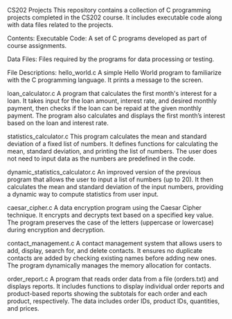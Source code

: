 CS202 Projects
This repository contains a collection of C programming projects completed in the CS202 course. It includes executable code along with data files related to the projects.

Contents:
Executable Code: A set of C programs developed as part of course assignments.

Data Files: Files required by the programs for data processing or testing.

File Descriptions:
hello_world.c
A simple Hello World program to familiarize with the C programming language. It prints a message to the screen.

loan_calculator.c
A program that calculates the first month's interest for a loan. It takes input for the loan amount, interest rate, and desired monthly payment, then checks if the loan can be repaid at the given monthly payment. The program also calculates and displays the first month’s interest based on the loan and interest rate.

statistics_calculator.c
This program calculates the mean and standard deviation of a fixed list of numbers. It defines functions for calculating the mean, standard deviation, and printing the list of numbers. The user does not need to input data as the numbers are predefined in the code.

dynamic_statistics_calculator.c
An improved version of the previous program that allows the user to input a list of numbers (up to 20). It then calculates the mean and standard deviation of the input numbers, providing a dynamic way to compute statistics from user input.

caesar_cipher.c
A data encryption program using the Caesar Cipher technique. It encrypts and decrypts text based on a specified key value. The program preserves the case of the letters (uppercase or lowercase) during encryption and decryption.

contact_management.c
A contact management system that allows users to add, display, search for, and delete contacts. It ensures no duplicate contacts are added by checking existing names before adding new ones. The program dynamically manages the memory allocation for contacts.

order_report.c
A program that reads order data from a file (orders.txt) and displays reports. It includes functions to display individual order reports and product-based reports showing the subtotals for each order and each product, respectively. The data includes order IDs, product IDs, quantities, and prices.


